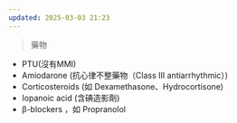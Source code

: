 ```yaml
---
updated: 2025-03-03 21:23
---
```

> 藥物

- PTU(沒有MMI)
- Amiodarone (抗心律不整藥物（Class III antiarrhythmic）)
- Corticosteroids (如 Dexamethasone、Hydrocortisone)
- Iopanoic acid (含碘造影劑)
- β-blockers ，如 Propranolol